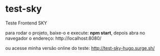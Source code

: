# test-sky
Teste Frontend SKY

para rodar o projeto, baixe-o e execute: <b>npm start</b>, depois abra no navegador o endereço: http://localhost:8080/

ou acesse minha versão online do teste: http://test-sky-hugo.surge.sh/
